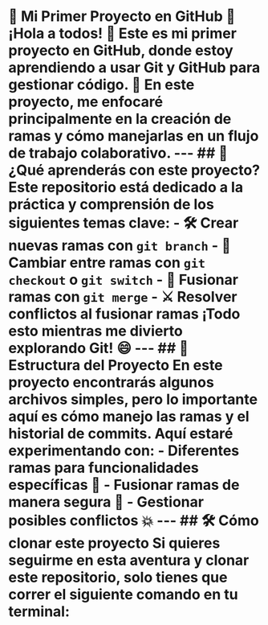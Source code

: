 # 🎉 Mi Primer Proyecto en GitHub 🎉 ¡Hola a todos! 👋 Este es **mi primer proyecto** en GitHub, donde estoy aprendiendo a usar **Git** y **GitHub** para gestionar código. 🚀 En este proyecto, me enfocaré principalmente en la **creación de ramas** y cómo manejarlas en un flujo de trabajo colaborativo. --- ## 🚀 ¿Qué aprenderás con este proyecto? Este repositorio está dedicado a la práctica y comprensión de los siguientes temas clave: - 🛠️ **Crear nuevas ramas** con `git branch` - 🔄 **Cambiar entre ramas** con `git checkout` o `git switch` - 🔗 **Fusionar ramas** con `git merge` - ⚔️ **Resolver conflictos** al fusionar ramas ¡Todo esto mientras me divierto explorando Git! 😄 --- ## 📂 Estructura del Proyecto En este proyecto encontrarás algunos archivos simples, pero lo importante aquí es cómo manejo las **ramas** y el **historial de commits**. Aquí estaré experimentando con: - Diferentes ramas para funcionalidades específicas 🧩 - Fusionar ramas de manera segura 🔀 - Gestionar posibles conflictos 💥 --- ## 🛠️ Cómo clonar este proyecto Si quieres seguirme en esta aventura y clonar este repositorio, solo tienes que correr el siguiente comando en tu terminal: